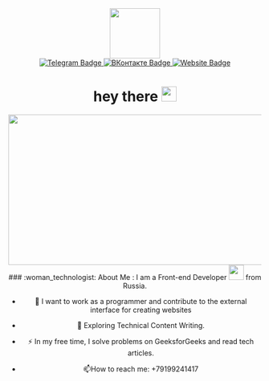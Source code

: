 <div id="header" align="center">
  <img src="https://media.giphy.com/media/M9gbBd9nbDrOTu1Mqx/giphy.gif"width="100"/>
  <div id="badges">
  <a href="https://t.me/b0wlerr">
    <img src="https://img.shields.io/badge/telegram-blue?style=for-the-badge&logo=telegram&logoColor=white" alt="Telegram Badge"/>
  </a>
  <a href="https://vk.com/b0wlerr">
    <img src="https://img.shields.io/badge/vk-red?style=for-the-badge&logo=vk&logoColor=white" alt="ВКонтакте Badge"/>
  </a>
  <a href="your-twitter-URL">
    <img src="https://img.shields.io/badge/website-blue?style=for-the-badge&logo=website&logoColor=white" alt="Website Badge"/>
  </a>
</div>
  <img src="https://komarev.com/ghpvc/?username=your-github-B0wler&style=flat-square&color=blue" alt=""/>
  <h1>
  hey there
  <img src="https://media.giphy.com/media/hvRJCLFzcasrR4ia7z/giphy.gif" width="30px"/>
</h1>
  <div align="center">
  <img src="https://media.giphy.com/media/dWesBcTLavkZuG35MI/giphy.gif" width="600" height="300"/>
</div>
  ### :woman_technologist: About Me :
  I am a Front-end Developer <img src="https://media.giphy.com/media/WUlplcMpOCEmTGBtBW/giphy.gif" width="30"> from Russia.
  
- :telescope: I want to work as a programmer and contribute to the external interface for creating websites

- :seedling: Exploring Technical Content Writing.

- :zap: In my free time, I solve problems on GeeksforGeeks and read tech articles.

- :mailbox:How to reach me: +79199241417
</div>


